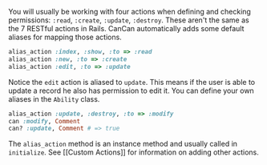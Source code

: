 You will usually be working with four actions when defining and checking permissions: `:read`, `:create`, `:update`, `:destroy`. These aren't the same as the 7 RESTful actions in Rails. CanCan automatically adds some default aliases for mapping those actions.

```ruby
alias_action :index, :show, :to => :read
alias_action :new, :to => :create
alias_action :edit, :to => :update
```

Notice the `edit` action is aliased to `update`. This means if the user is able to update a record he also has permission to edit it. You can define your own aliases in the `Ability` class.

```ruby
alias_action :update, :destroy, :to => :modify
can :modify, Comment
can? :update, Comment # => true
```

The `alias_action` method is an instance method and usually called in `initialize`. See [[Custom Actions]] for information on adding other actions.